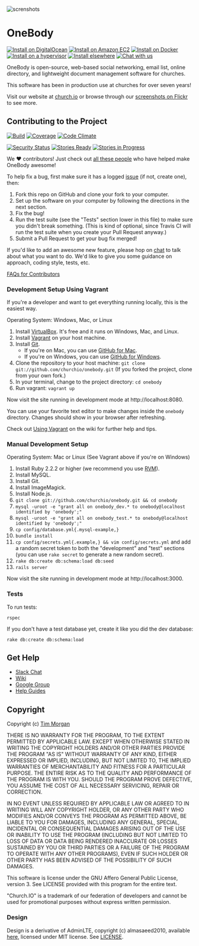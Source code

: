![screnshots](https://farm8.staticflickr.com/7508/15498980049_3527e0817e_b.jpg)

# OneBody

[![Install on DigitalOcean](https://img.shields.io/badge/install-digital_ocean-479de4.svg)](http://installer.71m.us/install?url=https://github.com/churchio/onebody)
[![Install on Amazon EC2](https://img.shields.io/badge/install-amazon_ec2-f78527.svg)](https://github.com/churchio/onebody/wiki/Amazon-AMI)
[![Install on Docker](https://img.shields.io/badge/install-docker-008bb8.svg)](https://github.com/churchio/onebody/wiki/Installation-with-Docker)
[![Install on a hypervisor](https://img.shields.io/badge/install-vm-002f6b.svg)](https://github.com/churchio/onebody/wiki/Virtual-Appliance)
[![Install elsewhere](https://img.shields.io/badge/install-other-999999.svg)](https://github.com/churchio/onebody/wiki/Installation)
[![Chat with us](https://img.shields.io/badge/chat-slack-e01563.svg)](https://slackin-churchio.herokuapp.com/)

OneBody is open-source, web-based social networking, email list, online directory, and lightweight document management software for churches.

This software has been in production use at churches for over seven years!

Visit our website at [church.io](http://church.io) or browse through our [screenshots on Flickr](https://www.flickr.com/photos/timothymorgan/sets/72157644451251789) to see more.

## Contributing to the Project

[![Build](http://img.shields.io/travis/churchio/onebody.svg)](https://travis-ci.org/churchio/onebody)
[![Coverage](https://coveralls.io/repos/churchio/onebody/badge.svg)](https://coveralls.io/r/churchio/onebody)
[![Code Climate](https://codeclimate.com/github/churchio/onebody/badges/gpa.svg)](https://codeclimate.com/github/churchio/onebody)

[![Security Status](https://hakiri.io/github/churchio/onebody/master.svg)](https://hakiri.io/github/churchio/onebody/master)
[![Stories Ready](https://badge.waffle.io/churchio/onebody.svg?label=ready&title=stories+ready)](http://waffle.io/churchio/onebody)
[![Stories in Progress](https://badge.waffle.io/churchio/onebody.svg?label=in+progress&title=stories+in+progress)](http://waffle.io/churchio/onebody)

We ❤️ contributors! Just check out [all these people](https://github.com/orgs/churchio/people) who have helped make OneBody awesome!

To help fix a bug, first make sure it has a logged [issue](https://github.com/churchio/onebody/issues) (if not, create one), then:

1. Fork this repo on GitHub and clone your fork to your computer.
2. Set up the software on your computer by following the directions in the next section.
3. Fix the bug!
4. Run the test suite (see the "Tests" section lower in this file) to make sure you didn't break something. (This is kind of optional, since Travis CI will run the test suite when you create your Pull Request anyway.)
4. Submit a Pull Request to get your bug fix merged!

If you'd like to add an awesome new feature, please hop on [chat](https://gitter.im/churchio/onebody) to talk about what you want to do. We'd like to give you some guidance on approach, coding style, tests, etc.

[FAQs for Contributors](https://github.com/churchio/onebody/wiki/FAQs-for-Contributors)

### Development Setup Using Vagrant

If you're a developer and want to get everything running locally, this is the easiest way.

Operating System: Windows, Mac, or Linux

1. Install [VirtualBox](https://www.virtualbox.org/wiki/Downloads). It's free and it runs on Windows, Mac, and Linux.
2. Install [Vagrant](http://www.vagrantup.com/downloads) on your host machine.
3. Install [Git](http://git-scm.com/downloads).
   * If you're on Mac, you can use [GitHub for Mac](https://mac.github.com/).
   * If you're on Windows, you can use [GitHub for Windows](https://windows.github.com/).
4. Clone the repository to your host machine: `git clone git://github.com/churchio/onebody.git` (If you forked the project, clone from your own fork.)
5. In your terminal, change to the project directory: `cd onebody`
6. Run vagrant: `vagrant up`

Now visit the site running in development mode at http://localhost:8080.

You can use your favorite text editor to make changes inside the `onebody` directory. Changes should show in your browser after refreshing.

Check out [Using Vagrant](https://github.com/churchio/onebody/wiki/Using-Vagrant) on the wiki for further help and tips.

### Manual Development Setup

Operating System: Mac or Linux (See Vagrant above if you're on Windows)

1. Install Ruby 2.2.2 or higher (we recommend you use [RVM](https://rvm.io/)).
2. Install MySQL.
3. Install Git.
4. Install ImageMagick.
5. Install Node.js.
6. `git clone git://github.com/churchio/onebody.git && cd onebody`
7. `mysql -uroot -e "grant all on onebody_dev.* to onebody@localhost identified by 'onebody';"`
8. `mysql -uroot -e "grant all on onebody_test.* to onebody@localhost identified by 'onebody';"`
9. `cp config/database.yml{.mysql-example,}`
10. `bundle install`
11. `cp config/secrets.yml{.example,} && vim config/secrets.yml` and add a random secret token to both the "development" and "test" sections (you can use `rake secret` to generate a new random secret).
12. `rake db:create db:schema:load db:seed`
13. `rails server`

Now visit the site running in development mode at http://localhost:3000.

### Tests

To run tests:

```
rspec
```

If you don't have a test database yet, create it like you did the dev database:

```
rake db:create db:schema:load
```

## Get Help

* [Slack Chat](https://slackin-churchio.herokuapp.com/)
* [Wiki](http://wiki.github.com/churchio/onebody)
* [Google Group](http://groups.google.com/group/churchio)
* [Help Guides](http://church.io/onebody/help)

## Copyright

Copyright (c) [Tim Morgan](http://timmorgan.org)

THERE IS NO WARRANTY FOR THE PROGRAM, TO THE EXTENT PERMITTED BY APPLICABLE LAW. EXCEPT WHEN OTHERWISE STATED IN WRITING THE COPYRIGHT HOLDERS AND/OR OTHER PARTIES PROVIDE THE PROGRAM "AS IS" WITHOUT WARRANTY OF ANY KIND, EITHER EXPRESSED OR IMPLIED, INCLUDING, BUT NOT LIMITED TO, THE IMPLIED WARRANTIES OF MERCHANTABILITY AND FITNESS FOR A PARTICULAR PURPOSE. THE ENTIRE RISK AS TO THE QUALITY AND PERFORMANCE OF THE PROGRAM IS WITH YOU. SHOULD THE PROGRAM PROVE DEFECTIVE, YOU ASSUME THE COST OF ALL NECESSARY SERVICING, REPAIR OR CORRECTION.

IN NO EVENT UNLESS REQUIRED BY APPLICABLE LAW OR AGREED TO IN WRITING WILL ANY COPYRIGHT HOLDER, OR ANY OTHER PARTY WHO MODIFIES AND/OR CONVEYS THE PROGRAM AS PERMITTED ABOVE, BE LIABLE TO YOU FOR DAMAGES, INCLUDING ANY GENERAL, SPECIAL, INCIDENTAL OR CONSEQUENTIAL DAMAGES ARISING OUT OF THE USE OR INABILITY TO USE THE PROGRAM (INCLUDING BUT NOT LIMITED TO LOSS OF DATA OR DATA BEING RENDERED INACCURATE OR LOSSES SUSTAINED BY YOU OR THIRD PARTIES OR A FAILURE OF THE PROGRAM TO OPERATE WITH ANY OTHER PROGRAMS), EVEN IF SUCH HOLDER OR OTHER PARTY HAS BEEN ADVISED OF THE POSSIBILITY OF SUCH DAMAGES.

This software is license under the GNU Affero General Public License, version 3. See LICENSE provided with this program for the entire text.

"Church.IO" is a trademark of our federation of developers and cannot be used for promotional purposes without express written permission.

### Design

Design is a derivative of AdminLTE, copyright (c) almasaeed2010, available [here](https://github.com/almasaeed2010/AdminLTE), licensed under MIT license. See [LICENSE](https://github.com/almasaeed2010/AdminLTE/blob/master/LICENSE).
